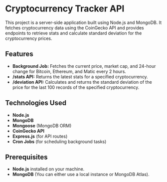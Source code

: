 # Cryptocurrency Tracker API

This project is a server-side application built using Node.js and MongoDB. It fetches cryptocurrency data using the CoinGecko API and provides endpoints to retrieve stats and calculate standard deviation for the cryptocurrency prices. 

## Features
- **Background Job:** Fetches the current price, market cap, and 24-hour change for Bitcoin, Ethereum, and Matic every 2 hours.
- **/stats API:** Returns the latest stats for a specified cryptocurrency.
- **/deviation API:** Calculates and returns the standard deviation of the price for the last 100 records of the specified cryptocurrency.

## Technologies Used
- **Node.js**
- **MongoDB**
- **Mongoose** (MongoDB ORM)
- **CoinGecko API**
- **Express.js** (for API routes)
- **Cron Jobs** (for scheduling background tasks)

## Prerequisites
- **Node.js** installed on your machine.
- **MongoDB** (You can either use a local instance or MongoDB Atlas).

